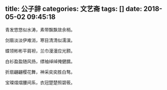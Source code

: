 title: 公子辞
categories: 文艺斋
tags: []
date: 2018-05-02 09:45:18
---
青发悠悠似水涛，素带飘飘敛余梢。

剑眉淡淡伊难消，寒目清清似濡淏。

蝶领彬彬平肩袒，兰巾漫漫应光颢。

白衫盈盈随风扬，缥袖绰绰掩健臑。

折扇翩翩樱花舞，神采奕奕胜白骜。

宝璨熠熠腰间系，衣冠楚楚照碧筱。
